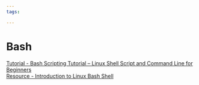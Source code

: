 ```yaml
---
tags:

---
```

# Bash

[Tutorial - Bash Scripting Tutorial – Linux Shell Script and Command Line for Beginners](https://www.freecodecamp.org/news/bash-scripting-tutorial-linux-shell-script-and-command-line-for-beginners/)  
[Resource - Introduction to Linux Bash Shell](https://se-education.org/learningresources/contents/shells/bash.html)

